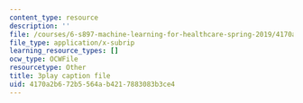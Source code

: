 ```yaml
---
content_type: resource
description: ''
file: /courses/6-s897-machine-learning-for-healthcare-spring-2019/4170a2b672b5564ab4217883083b3ce4_IiD3YZkkCmE.vtt
file_type: application/x-subrip
learning_resource_types: []
ocw_type: OCWFile
resourcetype: Other
title: 3play caption file
uid: 4170a2b6-72b5-564a-b421-7883083b3ce4
---
```

